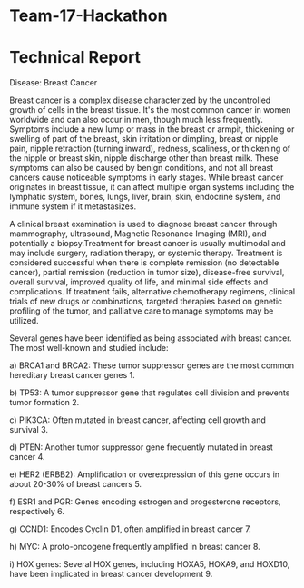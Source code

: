 # Team-17-Hackathon

# Technical Report
Disease: Breast Cancer

Breast cancer is a complex disease characterized by the uncontrolled growth of cells in the breast tissue. It's the most common cancer in women worldwide and can also occur in men, though much less frequently. Symptoms include a new lump or mass in the breast or armpit, thickening or swelling of part of the breast, skin irritation or dimpling, breast or nipple pain, nipple retraction (turning inward), redness, scaliness, or thickening of the nipple or breast skin, nipple discharge other than breast milk. These symptoms can also be caused by benign conditions, and not all breast cancers cause noticeable symptoms in early stages. While breast cancer originates in breast tissue, it can affect multiple organ systems including the lymphatic system, bones, lungs, liver, brain, skin, endocrine system, and immune system if it metastasizes.

A clinical breast examination is used to diagnose breast cancer through mammography, ultrasound, Magnetic Resonance Imaging (MRI), and potentially a biopsy.Treatment for breast cancer is usually multimodal and may include surgery, radiation therapy, or systemic therapy. Treatment is considered successful when there is complete remission (no detectable cancer), partial remission (reduction in tumor size), disease-free survival, overall survival, improved quality of life, and minimal side effects and complications. If treatment fails, alternative chemotherapy regimens, clinical trials of new drugs or combinations, targeted therapies based on genetic profiling of the tumor, and palliative care to manage symptoms may be utilized.

Several genes have been identified as being associated with breast cancer. The most well-known and studied include:

a) BRCA1 and BRCA2: These tumor suppressor genes are the most common hereditary breast cancer genes 1.

b) TP53: A tumor suppressor gene that regulates cell division and prevents tumor formation 2.

c) PIK3CA: Often mutated in breast cancer, affecting cell growth and survival 3.

d) PTEN: Another tumor suppressor gene frequently mutated in breast cancer 4.

e) HER2 (ERBB2): Amplification or overexpression of this gene occurs in about 20-30% of breast cancers 5.

f) ESR1 and PGR: Genes encoding estrogen and progesterone receptors, respectively 6.

g) CCND1: Encodes Cyclin D1, often amplified in breast cancer 7.

h) MYC: A proto-oncogene frequently amplified in breast cancer 8.

i) HOX genes: Several HOX genes, including HOXA5, HOXA9, and HOXD10, have been implicated in breast cancer development 9.

